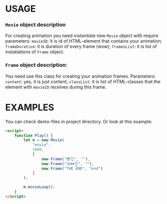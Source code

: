 # USAGE

### `Movie` object description
For creating animation you need instantiate new `Movie` object with require parameters:
`movieID`: it is id of HTML-element that contains your animation;
`frameDuration`: it is duration of every frame (wow);
`framesList`: it is list of instatiations of `Frame` object.

### `Frame` object description:
You need use this class for creating your animation frames.
Parameters:
`content`: yes, it is just content;
`classList`: it is list of HTML-classes that the element with `movieID` receives during this frame.

# EXAMPLES
You can check demo-files in project directory.
Or look at this example:
```html
<script>
    function Play() {
        let m = new Movie(
            "movie",
            1000,
            [
                new Frame("😎👌", ""),
                new Frame("😘🕶️👌", ""),
                new Frame("THE END", "end")
            ]
        );

        m.movieLoop();
    }
</script>
```